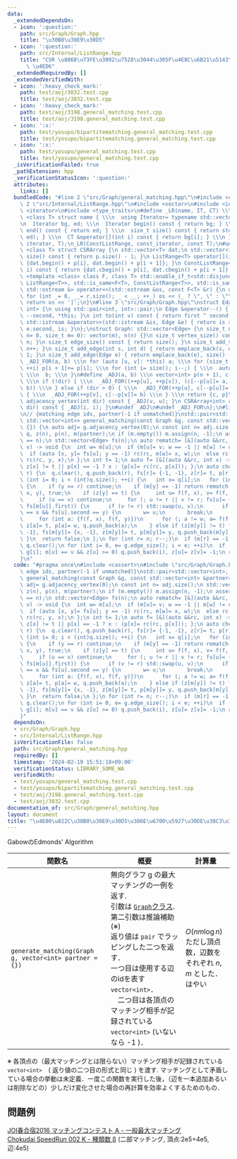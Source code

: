 ```yaml
---
data:
  _extendedDependsOn:
  - icon: ':question:'
    path: src/Graph/Graph.hpp
    title: "\u30B0\u30E9\u30D5"
  - icon: ':question:'
    path: src/Internal/ListRange.hpp
    title: "CSR \u8868\u73FE\u3092\u7528\u3044\u305F\u4E8C\u6B21\u5143\u914D\u5217\
      \ \u4ED6"
  _extendedRequiredBy: []
  _extendedVerifiedWith:
  - icon: ':heavy_check_mark:'
    path: test/aoj/3032.test.cpp
    title: test/aoj/3032.test.cpp
  - icon: ':heavy_check_mark:'
    path: test/aoj/3198.general_matching.test.cpp
    title: test/aoj/3198.general_matching.test.cpp
  - icon: ':x:'
    path: test/yosupo/bipartitematching.general_matching.test.cpp
    title: test/yosupo/bipartitematching.general_matching.test.cpp
  - icon: ':x:'
    path: test/yosupo/general_matching.test.cpp
    title: test/yosupo/general_matching.test.cpp
  _isVerificationFailed: true
  _pathExtension: hpp
  _verificationStatusIcon: ':question:'
  attributes:
    links: []
  bundledCode: "#line 2 \"src/Graph/general_matching.hpp\"\n#include <cassert>\n#line\
    \ 2 \"src/Internal/ListRange.hpp\"\n#include <vector>\n#include <iostream>\n#include\
    \ <iterator>\n#include <type_traits>\n#define _LR(name, IT, CT) \\\n template\
    \ <class T> struct name { \\\n  using Iterator= typename std::vector<T>::IT; \\\
    \n  Iterator bg, ed; \\\n  Iterator begin() const { return bg; } \\\n  Iterator\
    \ end() const { return ed; } \\\n  size_t size() const { return std::distance(bg,\
    \ ed); } \\\n  CT &operator[](int i) const { return bg[i]; } \\\n }\n_LR(ListRange,\
    \ iterator, T);\n_LR(ConstListRange, const_iterator, const T);\n#undef _LR\ntemplate\
    \ <class T> struct CSRArray {\n std::vector<T> dat;\n std::vector<int> p;\n size_t\
    \ size() const { return p.size() - 1; }\n ListRange<T> operator[](int i) { return\
    \ {dat.begin() + p[i], dat.begin() + p[i + 1]}; }\n ConstListRange<T> operator[](int\
    \ i) const { return {dat.cbegin() + p[i], dat.cbegin() + p[i + 1]}; }\n};\ntemplate\
    \ <template <class> class F, class T> std::enable_if_t<std::disjunction_v<std::is_same<F<T>,\
    \ ListRange<T>>, std::is_same<F<T>, ConstListRange<T>>, std::is_same<F<T>, CSRArray<T>>>,\
    \ std::ostream &> operator<<(std::ostream &os, const F<T> &r) {\n os << '[';\n\
    \ for (int _= 0, __= r.size(); _ < __; ++_) os << (_ ? \", \" : \"\") << r[_];\n\
    \ return os << ']';\n}\n#line 3 \"src/Graph/Graph.hpp\"\nstruct Edge: std::pair<int,\
    \ int> {\n using std::pair<int, int>::pair;\n Edge &operator--() { return --first,\
    \ --second, *this; }\n int to(int v) const { return first ^ second ^ v; }\n friend\
    \ std::istream &operator>>(std::istream &is, Edge &e) { return is >> e.first >>\
    \ e.second, is; }\n};\nstruct Graph: std::vector<Edge> {\n size_t n;\n Graph(size_t\
    \ n= 0, size_t m= 0): vector(m), n(n) {}\n size_t vertex_size() const { return\
    \ n; }\n size_t edge_size() const { return size(); }\n size_t add_vertex() { return\
    \ n++; }\n size_t add_edge(int s, int d) { return emplace_back(s, d), size() -\
    \ 1; }\n size_t add_edge(Edge e) { return emplace_back(e), size() - 1; }\n#define\
    \ _ADJ_FOR(a, b) \\\n for (auto [u, v]: *this) a; \\\n for (size_t i= 0; i < n;\
    \ ++i) p[i + 1]+= p[i]; \\\n for (int i= size(); i--;) { \\\n  auto [u, v]= (*this)[i];\
    \ \\\n  b; \\\n }\n#define _ADJ(a, b) \\\n vector<int> p(n + 1), c(size() << !dir);\
    \ \\\n if (!dir) { \\\n  _ADJ_FOR((++p[u], ++p[v]), (c[--p[u]]= a, c[--p[v]]=\
    \ b)) \\\n } else if (dir > 0) { \\\n  _ADJ_FOR(++p[u], c[--p[u]]= a) \\\n } else\
    \ { \\\n  _ADJ_FOR(++p[v], c[--p[v]]= b) \\\n } \\\n return {c, p}\n CSRArray<int>\
    \ adjacency_vertex(int dir) const { _ADJ(v, u); }\n CSRArray<int> adjacency_edge(int\
    \ dir) const { _ADJ(i, i); }\n#undef _ADJ\n#undef _ADJ_FOR\n};\n#line 4 \"src/Graph/general_matching.hpp\"\
    \n// {matching edge ids, partner(-1 if unmatched)}\nstd::pair<std::vector<int>,\
    \ std::vector<int>> general_matching(const Graph &g, const std::vector<int> &partner=\
    \ {}) {\n auto adj= g.adjacency_vertex(0);\n const int n= adj.size();\n std::vector<int>\
    \ q, z(n), p(n), m(partner);\n if (m.empty()) m.assign(n, -1);\n assert((int)m.size()\
    \ == n);\n std::vector<Edge> fs(n);\n auto rematch= [&](auto &&rc, int u, int\
    \ v) -> void {\n  int w= m[u];\n  if (m[u]= v; w == -1 || m[w] != u) return;\n\
    \  if (auto [x, y]= fs[u]; y == -1) rc(rc, m[w]= x, w);\n  else rc(rc, x, y),\
    \ rc(rc, y, x);\n };\n int t= 1;\n auto f= [&](auto &&rc, int x) -> int { return\
    \ z[x] != t || p[x] == -1 ? x : (p[x]= rc(rc, p[x])); };\n auto check= [&](int\
    \ r) {\n  q.clear(), q.push_back(r), fs[r]= {-1, -1}, z[r]= t, p[r]= -1;\n  for\
    \ (int i= 0; i < (int)q.size(); ++i) {\n   int x= q[i];\n   for (int y: adj[x])\
    \ {\n    if (y == r) continue;\n    if (m[y] == -1) return rematch(rematch, m[y]=\
    \ x, y), true;\n    if (z[y] == t) {\n     int u= f(f, x), v= f(f, y), w= r;\n\
    \     if (u == v) continue;\n     for (; u != r || v != r; fs[u]= {x, y}, u= f(f,\
    \ fs[m[u]].first)) {\n      if (v != r) std::swap(u, v);\n      if (fs[u].first\
    \ == x && fs[u].second == y) {\n       w= u;\n       break;\n      }\n     }\n\
    \     for (int a: {f(f, x), f(f, y)})\n      for (; a != w; a= f(f, fs[m[a]].first))\
    \ z[a]= t, p[a]= w, q.push_back(a);\n    } else if (z[m[y]] != t) fs[y]= {-1,\
    \ -1}, fs[m[y]]= {x, -1}, z[m[y]]= t, p[m[y]]= y, q.push_back(m[y]);\n   }\n \
    \ }\n  return false;\n };\n for (int r= n; r--;)\n  if (m[r] == -1) t+= check(r);\n\
    \ q.clear();\n for (int i= 0, e= g.edge_size(); i < e; ++i)\n  if (auto [u, v]=\
    \ g[i]; m[u] == v && z[u] >= 0) q.push_back(i), z[u]= z[v]= -1;\n return {q, m};\n\
    }\n"
  code: "#pragma once\n#include <cassert>\n#include \"src/Graph/Graph.hpp\"\n// {matching\
    \ edge ids, partner(-1 if unmatched)}\nstd::pair<std::vector<int>, std::vector<int>>\
    \ general_matching(const Graph &g, const std::vector<int> &partner= {}) {\n auto\
    \ adj= g.adjacency_vertex(0);\n const int n= adj.size();\n std::vector<int> q,\
    \ z(n), p(n), m(partner);\n if (m.empty()) m.assign(n, -1);\n assert((int)m.size()\
    \ == n);\n std::vector<Edge> fs(n);\n auto rematch= [&](auto &&rc, int u, int\
    \ v) -> void {\n  int w= m[u];\n  if (m[u]= v; w == -1 || m[w] != u) return;\n\
    \  if (auto [x, y]= fs[u]; y == -1) rc(rc, m[w]= x, w);\n  else rc(rc, x, y),\
    \ rc(rc, y, x);\n };\n int t= 1;\n auto f= [&](auto &&rc, int x) -> int { return\
    \ z[x] != t || p[x] == -1 ? x : (p[x]= rc(rc, p[x])); };\n auto check= [&](int\
    \ r) {\n  q.clear(), q.push_back(r), fs[r]= {-1, -1}, z[r]= t, p[r]= -1;\n  for\
    \ (int i= 0; i < (int)q.size(); ++i) {\n   int x= q[i];\n   for (int y: adj[x])\
    \ {\n    if (y == r) continue;\n    if (m[y] == -1) return rematch(rematch, m[y]=\
    \ x, y), true;\n    if (z[y] == t) {\n     int u= f(f, x), v= f(f, y), w= r;\n\
    \     if (u == v) continue;\n     for (; u != r || v != r; fs[u]= {x, y}, u= f(f,\
    \ fs[m[u]].first)) {\n      if (v != r) std::swap(u, v);\n      if (fs[u].first\
    \ == x && fs[u].second == y) {\n       w= u;\n       break;\n      }\n     }\n\
    \     for (int a: {f(f, x), f(f, y)})\n      for (; a != w; a= f(f, fs[m[a]].first))\
    \ z[a]= t, p[a]= w, q.push_back(a);\n    } else if (z[m[y]] != t) fs[y]= {-1,\
    \ -1}, fs[m[y]]= {x, -1}, z[m[y]]= t, p[m[y]]= y, q.push_back(m[y]);\n   }\n \
    \ }\n  return false;\n };\n for (int r= n; r--;)\n  if (m[r] == -1) t+= check(r);\n\
    \ q.clear();\n for (int i= 0, e= g.edge_size(); i < e; ++i)\n  if (auto [u, v]=\
    \ g[i]; m[u] == v && z[u] >= 0) q.push_back(i), z[u]= z[v]= -1;\n return {q, m};\n\
    }"
  dependsOn:
  - src/Graph/Graph.hpp
  - src/Internal/ListRange.hpp
  isVerificationFile: false
  path: src/Graph/general_matching.hpp
  requiredBy: []
  timestamp: '2024-02-19 15:51:18+09:00'
  verificationStatus: LIBRARY_SOME_WA
  verifiedWith:
  - test/yosupo/general_matching.test.cpp
  - test/yosupo/bipartitematching.general_matching.test.cpp
  - test/aoj/3198.general_matching.test.cpp
  - test/aoj/3032.test.cpp
documentation_of: src/Graph/general_matching.hpp
layout: document
title: "\u4E00\u822C\u30B0\u30E9\u30D5\u306E\u6700\u5927\u30DE\u30C3\u30C1\u30F3\u30B0"
---
```

GabowのEdmonds' Algorithm

|関数名|概要|計算量|
|---|---|---|
|`generate_matching(Graph g, vector<int> partner = {})`| 無向グラフ g の最大マッチングの一例を返す.  <br> 引数は [`Graph`クラス](Graph.hpp). <br> 第二引数は推論補助(※)<br> 返り値は `pair` でラッピングした二つを返す．<br> 一つ目は使用する辺のidを表す `vector<int>`．<br>　二つ目は各頂点のマッチング相手が記録されている `vector<int>` (いないなら -1 )． |$O(nm \log n)$<br> ただし頂点数，辺数をそれぞれ $n,m$ とした． <br>はやい|

※ 各頂点の（最大マッチングとは限らない）マッチング相手が記録されている `vector<int>`　( 返り値の二つ目の形式と同じ ) を渡す. マッチングとして矛盾している場合の挙動は未定義．一度この関数を実行した後，（辺を一本追加あるいは削除などの）少しだけ変化させた場合の再計算を効率よくするためのもの．
## 問題例
[JOI春合宿2016 マッチングコンテスト A - 一般最大マッチング](https://atcoder.jp/contests/joisc2016matching/tasks/joisc2016matching_a)\
[Chokudai SpeedRun 002 K - 種類数 β](https://atcoder.jp/contests/chokudai_S002/tasks/chokudai_S002_k) (二部マッチング, 頂点:2e5+4e5, 辺:4e5) 